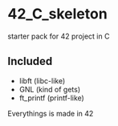 # 42_C_skeleton

starter pack for 42 project in C

## Included

- libft (libc-like)
- GNL (kind of gets)
- ft_printf (printf-like)

Everythings is made in 42
